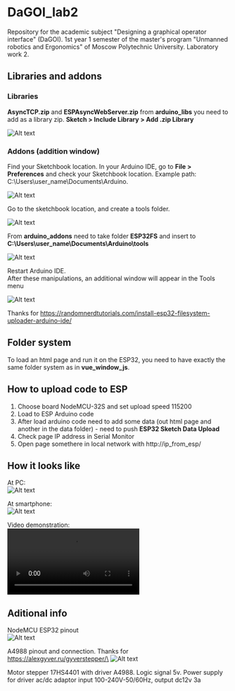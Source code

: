 # DaGOI_lab2
Repository for the academic subject "Designing a graphical operator interface" (DaGOI). 1st year 1 semester of the master's program "Unmanned robotics and Ergonomics" of Moscow Polytechnic University. Laboratory work 2.

## Libraries and addons
### Libraries
**AsyncTCP.zip** and **ESPAsyncWebServer.zip** from **arduino_libs** you need to add as a library zip. **Sketch > Include Library > Add .zip Library**

![Alt text](images_for_readme/lib_zip.png)

### Addons (addition window)

Find your Sketchbook location. In your Arduino IDE, go to **File > Preferences** and check your Sketchbook location. Example path: C:\Users\user_name\Documents\Arduino.

![Alt text](images_for_readme/sketchbook_location.png)

Go to the sketchbook location, and create a tools folder.

![Alt text](images_for_readme/tool_rep.png)

From **arduino_addons** need to take folder **ESP32FS** and insert to **C:\Users\user_name\Documents\Arduino\tools**

![Alt text](images_for_readme/add_tool.png)

Restart Arduino IDE.\
After these manipulations, an additional window will appear in the Tools menu

![Alt text](images_for_readme/new_tool.png)

Thanks for https://randomnerdtutorials.com/install-esp32-filesystem-uploader-arduino-ide/

## Folder system

To load an html page and run it on the ESP32, you need to have exactly the same folder system as in **vue_window_js**.

## How to upload code to ESP

1. Choose board NodeMCU-32S and set upload speed 115200
2. Load to ESP Arduino code
3. After load arduino code need to add some data (out html page and another in the data folder) - need to push **ESP32 Sketch Data Upload** 
4. Check page IP address in Serial Monitor
5. Open page somethere in local network with http://ip_from_esp/

## How it looks like

At PC:\
![Alt text](images_for_readme/pc_view.png)

At smartphone:\
![Alt text](images_for_readme/phone_view.png)

Video demonstration:\
<video src="images_for_readme/lab2.mp4" controls title="Title"></video>

## Aditional info
NodeMCU ESP32 pinout\
![Alt text](images_for_readme/nodemcu32s.png)

A4988 pinout and connection. Thanks for https://alexgyver.ru/gyverstepper/\
![Alt text](images_for_readme/a4988pinout.png)

Motor stepper 17HS4401 with driver A4988. Logic signal 5v. Power supply for driver ac/dc adaptor input 100-240V-50/60Hz, output dc12v 3a
